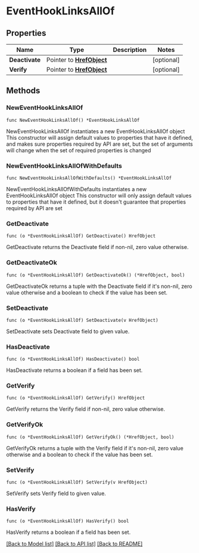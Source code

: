 # EventHookLinksAllOf

## Properties

Name | Type | Description | Notes
------------ | ------------- | ------------- | -------------
**Deactivate** | Pointer to [**HrefObject**](HrefObject.md) |  | [optional] 
**Verify** | Pointer to [**HrefObject**](HrefObject.md) |  | [optional] 

## Methods

### NewEventHookLinksAllOf

`func NewEventHookLinksAllOf() *EventHookLinksAllOf`

NewEventHookLinksAllOf instantiates a new EventHookLinksAllOf object
This constructor will assign default values to properties that have it defined,
and makes sure properties required by API are set, but the set of arguments
will change when the set of required properties is changed

### NewEventHookLinksAllOfWithDefaults

`func NewEventHookLinksAllOfWithDefaults() *EventHookLinksAllOf`

NewEventHookLinksAllOfWithDefaults instantiates a new EventHookLinksAllOf object
This constructor will only assign default values to properties that have it defined,
but it doesn't guarantee that properties required by API are set

### GetDeactivate

`func (o *EventHookLinksAllOf) GetDeactivate() HrefObject`

GetDeactivate returns the Deactivate field if non-nil, zero value otherwise.

### GetDeactivateOk

`func (o *EventHookLinksAllOf) GetDeactivateOk() (*HrefObject, bool)`

GetDeactivateOk returns a tuple with the Deactivate field if it's non-nil, zero value otherwise
and a boolean to check if the value has been set.

### SetDeactivate

`func (o *EventHookLinksAllOf) SetDeactivate(v HrefObject)`

SetDeactivate sets Deactivate field to given value.

### HasDeactivate

`func (o *EventHookLinksAllOf) HasDeactivate() bool`

HasDeactivate returns a boolean if a field has been set.

### GetVerify

`func (o *EventHookLinksAllOf) GetVerify() HrefObject`

GetVerify returns the Verify field if non-nil, zero value otherwise.

### GetVerifyOk

`func (o *EventHookLinksAllOf) GetVerifyOk() (*HrefObject, bool)`

GetVerifyOk returns a tuple with the Verify field if it's non-nil, zero value otherwise
and a boolean to check if the value has been set.

### SetVerify

`func (o *EventHookLinksAllOf) SetVerify(v HrefObject)`

SetVerify sets Verify field to given value.

### HasVerify

`func (o *EventHookLinksAllOf) HasVerify() bool`

HasVerify returns a boolean if a field has been set.


[[Back to Model list]](../README.md#documentation-for-models) [[Back to API list]](../README.md#documentation-for-api-endpoints) [[Back to README]](../README.md)


